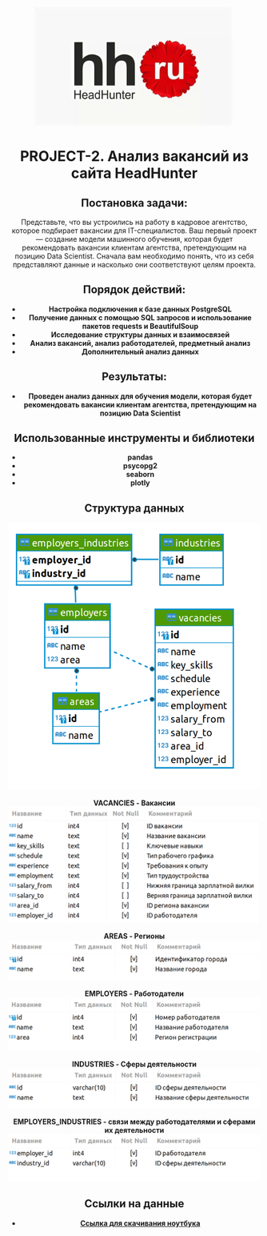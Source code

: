 <center> <img src = https://raw.githubusercontent.com/AndreyRysistov/DatasetsForPandas/main/hh%20label.jpg alt="drawing" style="width:400px;">

# PROJECT-2. Анализ вакансий из сайта HeadHunter

## **Постановка задачи**:
Представьте, что вы устроились на работу в кадровое агентство, которое подбирает вакансии для IT-специалистов. Ваш первый проект — создание модели машинного обучения, которая будет рекомендовать вакансии клиентам агентства, претендующим на позицию Data Scientist. Сначала вам необходимо понять, что из себя представляют данные и насколько они соответствуют целям проекта.

## **Порядок действий**:
* **Настройка подключения к базе данных PostgreSQL**
* **Получение данных с помощью SQL запросов и использование пакетов requests и BeautifulSoup**
* **Исследование структуры данных и взаимосвязей**
* **Анализ вакансий, анализ работодателей, предметный анализ**
* **Дополнительный анализ данных**

## **Результаты:**

* **Проведен анализ данных для обучения модели, которая будет рекомендовать вакансии клиентам агентства, претендующим на позицию Data Scientist**

## **Использованные инструменты и библиотеки**
* **pandas** 
* **psycopg2**
* **seaborn**
* **plotly**

## **Структура данных**
![Структура данных](/data/asset-v1_SkillFactory%2BDST-3.0%2B28FEB2021%2Btype%40asset%2Bblock%40SQL_pj2_2_1.png)

**VACANCIES - Вакансии**
![Структура данных](/data/asset-v1_SkillFactory%2BDST-3.0%2B28FEB2021%2Btype%40asset%2Bblock%40SQL_pj2_2_2.png)

**AREAS - Регионы**
![Структура данных](/data/asset-v1_SkillFactory%2BDST-3.0%2B28FEB2021%2Btype%40asset%2Bblock%40SQL_pj2_2_3.png)

**EMPLOYERS - Работодатели**
![Структура данных](/data/asset-v1_SkillFactory%2BDST-3.0%2B28FEB2021%2Btype%40asset%2Bblock%40SQL_pj2_2_4.png)

**INDUSTRIES - Сферы деятельности**
![Структура данных](/data/asset-v1_SkillFactory%2BDST-3.0%2B28FEB2021%2Btype%40asset%2Bblock%40SQL_pj2_2_5.png)

**EMPLOYERS_INDUSTRIES - связи между работодателями и сферами их деятельности**
![Структура данных](/data/asset-v1_SkillFactory%2BDST-3.0%2B28FEB2021%2Btype%40asset%2Bblock%40SQL_pj2_2_6.png)

## **Ссылки на данные**
* **[Ссылка для скачивания ноутбука](https://cloud.mail.ru/public/WDuX/ebxLoPd26)**